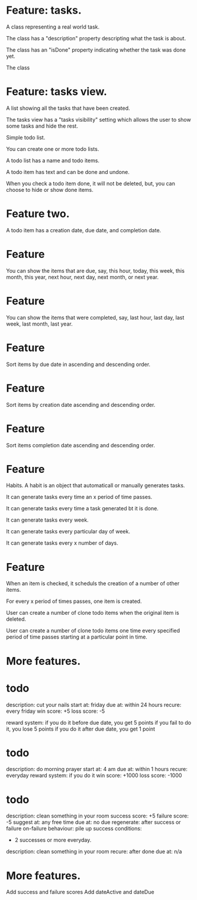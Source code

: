 # Feature: tasks.
A class representing a real world task.

The class has a "description" property descripting what the task is about.

The class has an "isDone" property indicating whether the task was done yet.

The class

# Feature: tasks view.
A list showing all the tasks that have been created.

The tasks view has a "tasks visibility" setting which allows the user to show some tasks and hide the rest.



Simple todo list.

You can create one or more todo lists.

A todo list has a name and todo items.

A todo item has text and can be done and undone.

When you check a todo item done, it will not be deleted, but, you can choose to hide or show done items.

# Feature two.
A todo item has a creation date, due date, and completion date.

# Feature
You can show the items that are due, say, this hour, today, this week, this month, this year, next hour, next day, next month, or next year.

# Feature
You can show the items that were completed, say, last hour, last day, last week, last month, last year.

# Feature
Sort items by due date in ascending and descending order.

# Feature
Sort items by creation date ascending and descending order.

# Feature
Sort items completion date ascending and descending order.

# Feature
Habits. A habit is an object that automaticall or manually generates tasks.

It can generate tasks every time an x period of time passes.

It can generate tasks every time a task generated bt it is done.

It can generate tasks every week.

It can generate tasks every particular day of week.

It can generate tasks every x number of days.

# Feature
When an item is checked, it scheduls the creation of a number of other items.

For every x period of times passes, one item is created.

User can create a number of clone todo items when the original item is deleted.

User can create a number of clone todo items one time every specified period of time passes starting at a particular point in time.

# More features.
# todo
description: cut your nails 
start at: friday
due at: within 24 hours
recure: every friday
win score: +5
loss score: -5

reward system:
  if you do it before due date, you get 5 points
  if you fail to do it, you lose 5 points
  if you do it after due date, you get 1 point

# todo
description: do morning prayer
start at: 4 am
due at: within 1 hours
recure: everyday
reward system:
  if you do it 
win score: +1000
loss score: -1000

# todo
description: clean something in your room
success score: +5
failure score: -5
suggest at: any free time
due at: no due
regenerate: after success or failure
on-failure behaviour: pile up
success conditions:
  - 2 successes or more everyday.

description: clean something in your room
recure: after done
due at: n/a

# More features.
Add success and failure scores
Add dateActive and dateDue